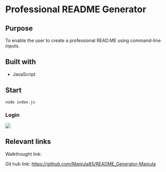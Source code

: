 # Professional README Generator


## Purpose
To enable the user to create a professional READ.ME using command-line inputs.

## Built with
* JavaScript

## Start
`node index.js`

### Login
![](/images/login.png)

## Relevant links
Walkthought link: 

Git hub link: https://github.com/Manjula85/README_Generator-Manjula

